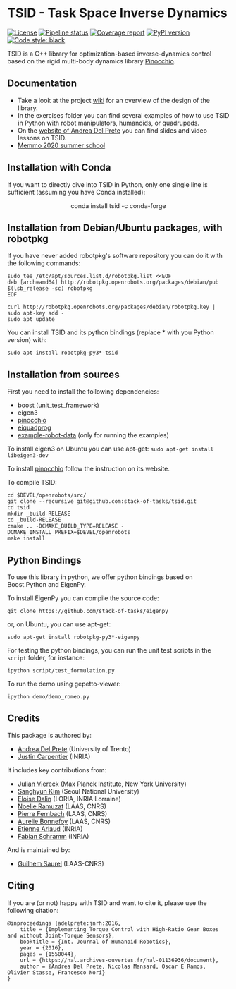 # TSID - Task Space Inverse Dynamics
[![License](https://img.shields.io/badge/License-BSD%202--Clause-green.svg)](https://opensource.org/licenses/BSD-2-Clause)
[![Pipeline status](https://gitlab.laas.fr/stack-of-tasks/tsid/badges/master/pipeline.svg)](https://gitlab.laas.fr/stack-of-tasks/tsid/commits/master)
[![Coverage report](https://gitlab.laas.fr/stack-of-tasks/tsid/badges/master/coverage.svg?job=doc-coverage)](http://projects.laas.fr/gepetto/doc/stack-of-tasks/tsid/master/coverage/)
[![PyPI version](https://badge.fury.io/py/tsid.svg)](https://badge.fury.io/py/tsid)
[![Code style: black](https://img.shields.io/badge/code%20style-black-000000.svg)](https://github.com/psf/black)

TSID is a C++ library for optimization-based inverse-dynamics control based on the rigid multi-body dynamics library [Pinocchio](https://github.com/stack-of-tasks/pinocchio).

## Documentation
* Take a look at the project [wiki](https://github.com/stack-of-tasks/tsid/wiki) for an overview of the design of the library.
* In the exercises folder you can find several examples of how to use TSID in Python with robot manipulators, humanoids, or quadrupeds.
* On the [website of Andrea Del Prete](https://andreadelprete.github.io/#teaching) you can find slides and video lessons on TSID.
* [Memmo 2020 summer school](https://memory-of-motion.github.io/summer-school/)

## Installation with Conda

If you want to directly dive into TSID in Python, only one single line is sufficient (assuming you have Conda installed):

<p align="center">
conda install tsid -c conda-forge
</p>


## Installation from Debian/Ubuntu packages, with robotpkg
If you have never added robotpkg's software repository you can do it with the following commands:
```
sudo tee /etc/apt/sources.list.d/robotpkg.list <<EOF
deb [arch=amd64] http://robotpkg.openrobots.org/packages/debian/pub $(lsb_release -sc) robotpkg
EOF

curl http://robotpkg.openrobots.org/packages/debian/robotpkg.key | sudo apt-key add -
sudo apt update
```
You can install TSID and its python bindings (replace * with you Python version) with:
```
sudo apt install robotpkg-py3*-tsid
```


## Installation from sources

First you need to install the following dependencies:
* boost (unit_test_framework)
* eigen3
* [pinocchio](https://github.com/stack-of-tasks/pinocchio)
* [eiquadprog](https://github.com/stack-of-tasks/eiquadprog)
* [example-robot-data](https://github.com/Gepetto/example-robot-data) (only for running the examples)

To install eigen3 on Ubuntu you can use apt-get:
  `sudo apt-get install libeigen3-dev`

To install [pinocchio](https://github.com/stack-of-tasks/pinocchio) follow the instruction on its website.

To compile TSID:

    cd $DEVEL/openrobots/src/
    git clone --recursive git@github.com:stack-of-tasks/tsid.git
    cd tsid
    mkdir _build-RELEASE
    cd _build-RELEASE
    cmake .. -DCMAKE_BUILD_TYPE=RELEASE -DCMAKE_INSTALL_PREFIX=$DEVEL/openrobots
    make install

## Python Bindings
To use this library in python, we offer python bindings based on Boost.Python and EigenPy.

To install EigenPy you can compile the source code:

    git clone https://github.com/stack-of-tasks/eigenpy

or, on Ubuntu, you can use apt-get:

    sudo apt-get install robotpkg-py3*-eigenpy

For testing the python bindings, you can run the unit test scripts in the `script` folder, for instance:

    ipython script/test_formulation.py

To run the demo using gepetto-viewer:

    ipython demo/demo_romeo.py

## Credits

This package is authored by:

- [Andrea Del Prete](https://andreadelprete.github.io) (University of Trento)
- [Justin Carpentier](https://jcarpent.github.io) (INRIA)

It includes key contributions from:

- [Julian Viereck](https://github.com/jviereck) (Max Planck Institute, New  York  University)
- [Sanghyun Kim](https://github.com/ggory15) (Seoul National University)
- [Eloise Dalin](https://github.com/dalinel) (LORIA, INRIA Lorraine)
- [Noelie Ramuzat](https://github.com/NoelieRamuzat) (LAAS, CNRS)
- [Pierre Fernbach](https://github.com/pFernbach) (LAAS, CNRS)
- [Aurelie Bonnefoy](https://github.com/ABonnefoy) (LAAS, CNRS)
- [Etienne Arlaud](https://github.com/EtienneAr) (INRIA)
- [Fabian Schramm](https://github.com/fabinsch) (INRIA)

And is maintained by:

- [Guilhem Saurel](https://github.com/nim65s) (LAAS-CNRS)

## Citing

If you are (or not) happy with TSID and want to cite it, please use the following citation:

    @inproceedings {adelprete:jnrh:2016,
	    title = {Implementing Torque Control with High-Ratio Gear Boxes and without Joint-Torque Sensors},
	    booktitle = {Int. Journal of Humanoid Robotics},
	    year = {2016},
	    pages = {1550044},
	    url = {https://hal.archives-ouvertes.fr/hal-01136936/document},
	    author = {Andrea Del Prete, Nicolas Mansard, Oscar E Ramos, Olivier Stasse, Francesco Nori}
    }

